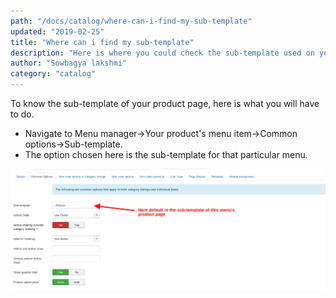 ```yaml
---
path: "/docs/catalog/where-can-i-find-my-sub-template"
updated: "2019-02-25"
title: "Where can i find my sub-template"
description: "Here is where you could check the sub-template used on your menus. This would be helpful while creating template overrides."
author: "Sowbagya lakshmi"
category: "catalog"
---
```


To know the sub-template of your product page, here is what you will have to do.

* Navigate to Menu manager->Your product's menu item->Common options->Sub-template.
* The option chosen here is the sub-template for that particular menu.

![Subtemplate](https://raw.githubusercontent.com/j2store/doc-images/master/catalog/where-do-i-find-my-sub-template/subtemplate.png)


